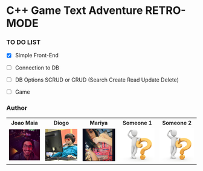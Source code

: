 # C++ Game Text Adventure RETRO-MODE

### TO DO LIST

- [x] Simple Front-End
- [ ] Connection to DB
- [ ] DB Options SCRUD or CRUD (Search Create Read Update Delete) 
- [ ] Game 






### Author



<table border="0" cellspacing="0" cellpadding="0" style="width:100%" >
  <tr>
    <th>Joao Maia</th>
    <th>Diogo</th> 
    <th>Mariya</th>
    <th>Someone 1</th>
    <th>Someone 2</th>
  </tr>
  <tr>
    <td><img src="joao_maia.jpg" width="100"></td>
    <td><img src="diogo.jpg" width="100"></td>
    <td><img src="mariya.jpg" width="100"></td>
    <td><img src="WHOIS.jpg" width="100"></td>
    <td><img src="WHOIS.jpg" width="100"></td>
  </tr>

</table>


